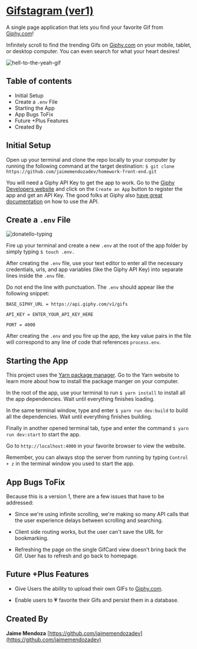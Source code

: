 # [Gifstagram (ver1)](https://github.com/jaimemendozadev/homework-front-end)

A single page application that lets you find your favorite Gif from [Giphy.com](https://giphy.com/)!

Infinitely scroll to find the trending Gifs on [Giphy.com](https://giphy.com/) on your mobile, tablet, or desktop computer. You can even search for what your heart desires!

![hell-to-the-yeah-gif](https://media.giphy.com/media/jErnybNlfE1lm/giphy.gif)


## Table of contents

- Initial Setup
- Create a `.env` File
- Starting the App
- App Bugs ToFix
- Future +Plus Features
- Created By

## Initial Setup

Open up your terminal and clone the repo locally to your computer by running the following command at the target destination: `$ git clone https://github.com/jaimemendozadev/homework-front-end.git`

You will need a Giphy API Key to get the app to work. Go to the [Giphy Developers website](https://developers.giphy.com/) and click on the `Create an App` button to register the app and get an API Key. The good folks at Giphy also [have great documentation](https://developers.giphy.com/docs/) on how to use the API.

## Create a `.env` File

![donatello-typing](https://media.giphy.com/media/cFdHXXm5GhJsc/giphy.gif)

Fire up your terminal and create a new `.env` at the root of the app folder by simply typing `$ touch .env.`

After creating the `.env` file, use your text editor to enter all the necessary credentials, urls, and app variables (like the Giphy API Key) into separate lines inside the `.env` file. 

Do not end the line with punctuation. The `.env` should appear like the following snippet:

```
BASE_GIPHY_URL = https://api.giphy.com/v1/gifs

API_KEY = ENTER_YOUR_API_KEY_HERE

PORT = 4000
```

After creating the `.env` and you fire up the app, the key value pairs in the file will correspond to any line of code that references `process.env`.

## Starting the App
This project uses the [Yarn package manager](https://yarnpkg.com/en/). Go to the Yarn website to learn more about how to install the package manger on your computer.

In the root of the app, use your terminal to run `$ yarn install` to install all the app dependencies. Wait until everything finishes loading.

In the same terminal window, type and enter `$ yarn run dev:build` to build all the dependencies. Wait until everything finishes building.

Finally in another opened terminal tab, type and enter the command `$ yarn run dev:start` to start the app.

Go to `http://localhost:4000` in your favorite browser to view the website. 

Remember, you can always stop the server from running by typing `Control + z` in the terminal window you used to start the app.


## App Bugs ToFix
Because this is a version 1, there are a few issues that have to be addressed:

- Since we're using infinite scrolling, we're making so many API calls that the user experience delays between scrolling and searching.

- Client side routing works, but the user can't save the URL for bookmarking.

- Refreshing the page on the single GifCard view doesn't bring back the Gif. User has to refresh and go back to homepage.



## Future +Plus Features
- Give Users the ability to upload their own GIFs to [Giphy.com](https://giphy.com).

- Enable users to 💗 favorite their Gifs and persist them in a database.


## Created By

**Jaime Mendoza**
[https://github.com/jaimemendozadev](https://github.com/jaimemendozadev)